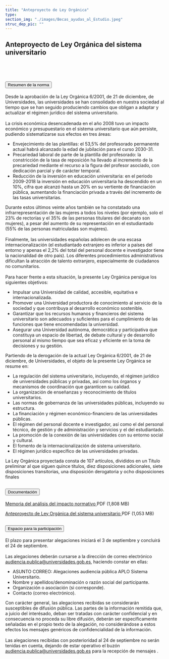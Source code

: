 ```yaml
---
title: "Anteproyecto de Ley Orgánica"
type: 
section_img: "./images/Becas_ayudas_al_Estudio.jpeg"
struc_dep_pic: ""
---
```

## Anteproyecto de Ley Orgánica del sistema universitario
<br><br>
<section>
    <article>
        <div class="container container_xl_accoordion p-0">
            <div class="row mt-4">
                <div class="col-lg-12 content_collapse mb-120">
                                <div class="accordion" id="accordionPanelsStayOpenExample">
                                    <div class="accordion-item">
                                        <h2 class="accordion-header" id="panelsStayOpen-headingOne">
                                            <button class="accordion-button collapsed" type="button" data-bs-toggle="collapse" data-bs-target="#panelsStayOpen-collapseOne" aria-expanded="false" aria-controls="panelsStayOpen-collapseOne">
                                               Resumen de la norma
                                            </button>
                                        </h2>
                                        <div id="panelsStayOpen-collapseOne" class="accordion-collapse collapse " aria-labelledby="panelsStayOpen-headingOne">
                                            <div class="accordion-body">
                                                <article id="section_link">
                                                    <div class="container-fluid">
                                                        <div class="row">
                                                            <div class="col-12">
                                                                Desde la aprobación de la Ley Orgánica 6/2001, de 21 de diciembre, de Universidades, las universidades se han consolidado en nuestra sociedad al tiempo que se han seguido produciendo cambios que obligan a adaptar y actualizar el régimen jurídico del sistema universitario.  <br><br>
								La crisis económica desencadenada en el año 2008 tuvo un impacto económico y presupuestario en el sistema universitario que aún persiste, pudiendo sistematizarse sus efectos en tres áreas:  
								<ul>
									<li>Envejecimiento de las plantillas: el 53,5% del profesorado permanente actual habrá alcanzado la edad de jubilación para el curso 2030-31. </li>
									<li>Precariedad laboral de parte de la plantilla del profesorado: la constricción de la tasa de reposición ha llevado al incremento de la precariedad mediante el recurso a la figura del profesor asociado, con dedicación parcial y de carácter temporal. </li>
									<li>Reducción de la inversión en educación universitaria: en el periodo 2009-2018 la inversión en educación universitaria ha descendido en un 10%, cifra que alcanzó hasta un 20% en su vertiente de financiación pública, aumentando la financiación privada a través del incremento de las tasas universitarias. </li>
								</ul>
								Durante estos últimos veinte años también se ha constatado una infrarrepresentación de las mujeres a todos los niveles (por ejemplo, solo el 23% de rectorías y el 35% de las personas titulares del decanato son mujeres), a pesar del aumento de su representación en el estudiantado (55% de las personas matriculadas son mujeres).  <br><br>
								Finalmente, las universidades españolas adolecen de una escasa internacionalización (el estudiantado extranjero es inferior a países del entorno y apenas el 2,2% del total del personal docente e investigador tiene la nacionalidad de otro país). Los diferentes procedimientos administrativos dificultan la atracción de talento extranjero, especialmente de ciudadanos no comunitarios.  <br><br>
								Para hacer frente a esta situación, la presente Ley Orgánica persigue los siguientes objetivos:
								<ul>
									<li>Impulsar una Universidad de calidad, accesible, equitativa e internacionalizada. </li>
									<li>Promover una Universidad productora de conocimiento al servicio de la sociedad y que contribuya al desarrollo económico sostenible. </li>
									<li>Garantizar que los recursos humanos y financieros del sistema universitario son adecuados y suficientes para el cumplimiento de las funciones que tiene encomendadas la universidad. </li>
									<li>Asegurar una Universidad autónoma, democrática y participativa que constituya un espacio de libertad, de debate cultural y de desarrollo personal al mismo tiempo que sea eficaz y eficiente en la toma de decisiones y su gestión. </li>
								</ul>
								Partiendo de la derogación de la actual Ley Orgánica 6/2001, de 21 de diciembre, de Universidades, el objeto de la presente Ley Orgánica se resume en:
								<ul>
									<li>La regulación del sistema universitario, incluyendo, el régimen jurídico de universidades públicas y privadas, así como los órganos y mecanismos de coordinación que garanticen su calidad. </li>
									<li>La organización de enseñanzas y reconocimiento de títulos universitarios. </li>
									<li>Las normas de gobernanza de las universidades públicas, incluyendo su estructura. </li>
									<li>La financiación y régimen económico-financiero de las universidades públicas. </li>
									<li>El régimen del personal docente e investigador, así como el del personal técnico, de gestión y de administración y servicios y el del estudiantado. </li>
									<li>La promoción de la conexión de las universidades con su entorno social y cultural. </li>
									<li>El fomento de la internacionalización de sistema universitario. </li>
									<li>El régimen jurídico específico de las universidades privadas. </li>
								</ul>
								La Ley Orgánica proyectada consta de 107 artículos, divididos en un Título preliminar al que siguen quince títulos, diez disposiciones adicionales, siete disposiciones transitorias, una disposición derogatoria y ocho disposiciones finales  
                                                            </div>
                                                        </div>
                                                    </div>
                                                </article>
                                            </div>
                                        </div>
                                    </div>
                                    <div class="accordion-item">
                                        <h2 class="accordion-header" id="panelsStayOpen-headingTwo">
                                            <button class="accordion-button collapsed" type="button" data-bs-toggle="collapse" data-bs-target="#panelsStayOpen-collapseTwo" aria-expanded="false">
                                                Documentación
                                            </button>
                                        </h2>
                                        <div id="panelsStayOpen-collapseTwo" class="accordion-collapse collapse" aria-labelledby="panelsStayOpen-headingTwo">
                                            <div class="accordion-body">
                                                <article id="section_link">
                                                    <div class="container-fluid">
                                                        <div class="row">
                                                            <div class="col-12">
								<div class="col-lg-12 cards_download_cnt">  
			<div class="row"> 
				<div class="download_card"> 
					<a class="card" href="{{<siteurl>}}documentos/pdf/tu_administracion/participacion-publica/audiencia/LOSU_MAIN_20210903.pdf"
					target="_blank"> 
					<div class="card-header"> 
						   <i class="fal fa-download"></i> 
					</div> </a> 
					<div class="card-body"> 
						<p class="text_file"><a class="card" href="{{<siteurl>}}documentos/pdf/tu_administracion/participacion-publica/audiencia/LOSU_MAIN_20210903.pdf" target="_blank">  
						<span class="tit">Memoria del análisis del impacto normativo </span></a> <i class="fal fa-file-pdf pdf_icon text-danger"></i> PDF (1,808 MB)
					</div>
				</div> 	
				<div class="download_card"> 
					<a class="card" href="{{<siteurl>}}documentos/pdf/tu_administracion/participacion-publica/audiencia/APLOSU_20210903_Texto_audiencia.pdf" target="_blank"> 												
					<div class="card-header"> 
						   <i class="fal fa-download"></i> 
					</div> </a> 
					<div class="card-body"> 
						<p class="text_file"><a class="card" href="{{<siteurl>}}documentos/pdf/tu_administracion/participacion-publica/audiencia/APLOSU_20210903_Texto_audiencia.pdf" target="_blank">  
						<span class="tit">Anteproyecto de Ley Orgánica del sistema universitario </span></a> <i class="fal fa-file-pdf pdf_icon text-danger"></i> PDF (1,053 MB)
					</div>
				</div>
			</div> 
		</div> 
                                                            </div>
                                                        </div>
                                                    </div>
                                                </article>
                                            </div>
                                        </div>
				</div>
                                    <div class="accordion-item">
                                        <h2 class="accordion-header" id="panelsStayOpen-headingTree">
                                            <button class="accordion-button collapsed" type="button" data-bs-toggle="collapse" data-bs-target="#panelsStayOpen-collapseTree" aria-expanded="false">
                                                 Espacio para la participación
                                            </button>
                                        </h2>
                                        <div id="panelsStayOpen-collapseTree" class="accordion-collapse collapse" aria-labelledby="panelsStayOpen-headingTree">
                                            <div class="accordion-body">
                                                <article id="section_link">
                                                    <div class="container-fluid">
                                                        <div class="row">
                                                            <div class="col-12">
                                                        	El plazo para presentar alegaciones iniciará el 3 de septiembre y concluirá el 24 de septiembre.<br><br>
								Las alegaciones deberán cursarse a la dirección de correo electrónico <a href="mailto:audiencia.publica@universidades.gob.es">audiencia.publica@universidades.gob.es</a>, haciendo constar en ellas:
								<ul>
									<li>ASUNTO CORREO: Alegaciones audiencia pública APLO Sistema Universitario. </li>
									<li>Nombre y apellidos/denominación o razón social del participante. </li>
									<li>Organización o asociación (si corresponde). </li>
									<li>Contacto (correo electrónico). </li>
								</ul>
								Con carácter general, las alegaciones recibidas se considerarán susceptibles de difusión pública. Las partes de la información remitida que, a juicio del interésado, deban ser tratadas con carácter confidencial y en consecuencia no proceda su libre difusión, deberán ser específicamente señaladas en el propio texto de la alegación, no considerándose a estos efectos los mensajes genéricos de confidencialidad de la información.  <br><br>
								Las alegaciones recibidas con posterioridad al 24 de septiembre no serán tenidas en cuenta, dejando de estar operativo el buzón <a href="mailto:audiencia.publica@universidades.gob.es">audiencia.publica@universidades.gob.es</a> para la recepción de mensajes .
								</div>
                                            </div>
                                        </div>
                                    </article>
                                </div>
                            </div>
                        </div>         
                    </div>
                </div>
            </div>
        </div>
    </article>
</section>